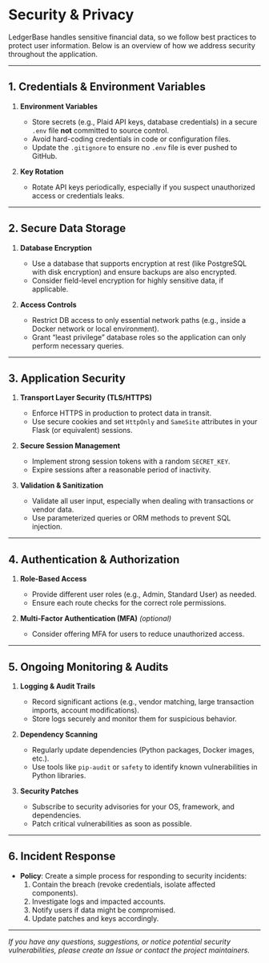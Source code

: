 # Security & Privacy

LedgerBase handles sensitive financial data, so we follow best practices to protect user information. Below is an overview of how we address security throughout the application.

---

## 1. Credentials & Environment Variables

1. **Environment Variables**
   - Store secrets (e.g., Plaid API keys, database credentials) in a secure `.env` file **not** committed to source control.
   - Avoid hard-coding credentials in code or configuration files.
   - Update the `.gitignore` to ensure no `.env` file is ever pushed to GitHub.

2. **Key Rotation**
   - Rotate API keys periodically, especially if you suspect unauthorized access or credentials leaks.

---

## 2. Secure Data Storage

1. **Database Encryption**
   - Use a database that supports encryption at rest (like PostgreSQL with disk encryption) and ensure backups are also encrypted.
   - Consider field-level encryption for highly sensitive data, if applicable.

2. **Access Controls**
   - Restrict DB access to only essential network paths (e.g., inside a Docker network or local environment).
   - Grant “least privilege” database roles so the application can only perform necessary queries.

---

## 3. Application Security

1. **Transport Layer Security (TLS/HTTPS)**
   - Enforce HTTPS in production to protect data in transit.
   - Use secure cookies and set `HttpOnly` and `SameSite` attributes in your Flask (or equivalent) sessions.

2. **Secure Session Management**
   - Implement strong session tokens with a random `SECRET_KEY`.
   - Expire sessions after a reasonable period of inactivity.

3. **Validation & Sanitization**
   - Validate all user input, especially when dealing with transactions or vendor data.
   - Use parameterized queries or ORM methods to prevent SQL injection.

---

## 4. Authentication & Authorization

1. **Role-Based Access**
   - Provide different user roles (e.g., Admin, Standard User) as needed.
   - Ensure each route checks for the correct role permissions.

2. **Multi-Factor Authentication (MFA)** *(optional)*
   - Consider offering MFA for users to reduce unauthorized access.

---

## 5. Ongoing Monitoring & Audits

1. **Logging & Audit Trails**
   - Record significant actions (e.g., vendor matching, large transaction imports, account modifications).
   - Store logs securely and monitor them for suspicious behavior.

2. **Dependency Scanning**
   - Regularly update dependencies (Python packages, Docker images, etc.).
   - Use tools like `pip-audit` or `safety` to identify known vulnerabilities in Python libraries.

3. **Security Patches**
   - Subscribe to security advisories for your OS, framework, and dependencies.
   - Patch critical vulnerabilities as soon as possible.

---

## 6. Incident Response

- **Policy**: Create a simple process for responding to security incidents:
  1. Contain the breach (revoke credentials, isolate affected components).
  2. Investigate logs and impacted accounts.
  3. Notify users if data might be compromised.
  4. Update patches and keys accordingly.

---

*If you have any questions, suggestions, or notice potential security vulnerabilities, please create an Issue or contact the project maintainers.*
